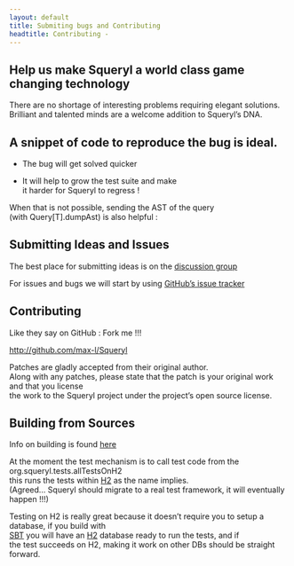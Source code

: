 ```yaml
---
layout: default
title: Submiting bugs and Contributing
headtitle: Contributing - 
---
```


Help us make Squeryl a world class game changing technology
-----------------------------------------------------------

There are no shortage of interesting problems requiring elegant
solutions. Brilliant and talented minds are a welcome addition to
Squeryl’s DNA.

A snippet of code to reproduce the bug is ideal.
------------------------------------------------

-   The bug will get solved quicker

<!-- -->

-   It will help to grow the test suite and make  
    it harder for Squeryl to regress !

When that is not possible, sending the AST of the query  
(with Query\[T\].dumpAst) is also helpful :

<script type="syntaxhighlighter" class="brush: scala">


val q =  
from(artists, songs)((a,s) =\>  
where(a.id === s.artistId)  
groupBy(a.id)  
compute(count)  
)

println(q.dumpAst)



</script>

Submitting Ideas and Issues
---------------------------

The best place for submitting ideas is on the [discussion
group](http://groups.google.com/group/squeryl)

For issues and bugs we will start by using [GitHub’s issue
tracker](http://github.com/max-l/Squeryl/issues)

Contributing
------------

Like they say on GitHub : Fork me !!!

<http://github.com/max-l/Squeryl>

Patches are gladly accepted from their original author.  
Along with any patches, please state that the patch is your original
work and that you license  
the work to the Squeryl project under the project’s open source license.

Building from Sources
---------------------

Info on building is found
[here](http://github.com/max-l/Squeryl/blob/master/readme.txt)

At the moment the test mechanism is to call test code from the
org.squeryl.tests.allTestsOnH2  
this runs the tests within [H2](http://www.h2database.com/) as the name
implies.  
(Agreed… Squeryl should migrate to a real test framework, it will
eventually happen !!!)

Testing on H2 is really great because it doesn’t require you to setup a
database, if you build with  
[SBT](https://github.com/sbt/sbt) you will have an
[H2](http://www.h2database.com/) database ready to run the tests, and
if  
the test succeeds on H2, making it work on other DBs should be straight
forward.

